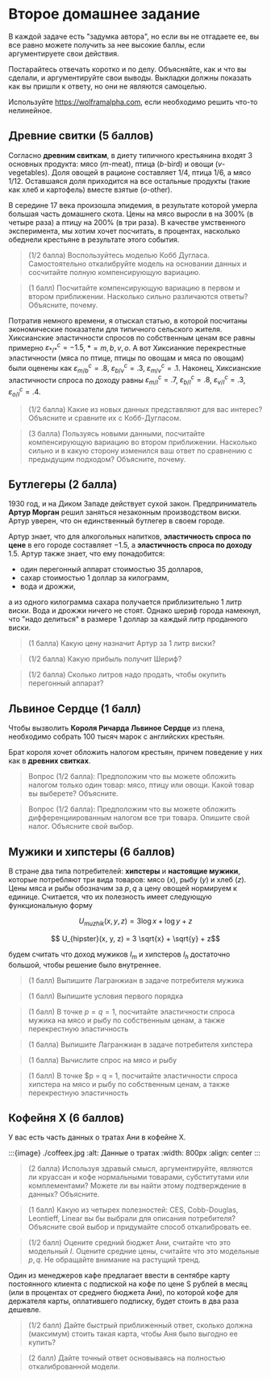 # Второе домашнее задание

В каждой задаче есть "задумка автора", но если вы не отгадаете ее, вы все равно можете получить за нее высокие баллы, если аргументируете свои действия.

Постарайтесь отвечать коротко и по делу. Объясняйте, как и что вы сделали, и аргументируйте свои выводы. Выкладки должны показать как вы пришли к ответу, но они не являются самоцелью.

Используйте https://wolframalpha.com, если необходимо решить что-то нелинейное. 

## Древние свитки (5 баллов)

Согласно **древним свиткам**, в диету типичного крестьянина входят 3 основных продукта: мясо ($m$-meat), птица ($b$-bird) и овощи ($v$-vegetables). Доля овощей в рационе составляет 1/4, птица 1/6, а мясо 1/12. Оставшаяся доля приходится на все остальные продукты (такие как хлеб и картофель) вместе взятые ($o$-other).  

В середине 17 века произошла эпидемия, в результате которой умерла большая часть домашнего скота. Цены на мясо выросли в на 300% (в четыре раза) а птицу на 200% (в три раза). В качестве умственного эксперимента, мы хотим хочет посчитать, в процентах, насколько обеднели крестьяне в результате этого события.

> (1/2 балла) Воспользуйтесь моделью Кобб Дугласа. Самостоятельно откалибруйте модель на основании данных и сосчитайте полную компенсирующую вариацию.

> (1 балл) Посчитайте компенсирующую вариацию в первом и втором приближении. Насколько сильно различаются ответы? Объясните, почему.

Потратив немного времени, я отыскал статью, в которой посчитаны экономические показатели для типичного сельского жителя. Хиксианские эластичности спросов по собственным ценам все равны примерно $\varepsilon^c_{*/*} = -1.5$, $* = m,b,v,o$. А вот Хиксианкие перекрестные эластичности (мяса по птице, птицы по овощам и мяса по овощам) были оценены как $\varepsilon^c_{m/b} = .8$, $\varepsilon^c_{b/v} = .3$, $\varepsilon^c_{m/v} = .1$. Наконец, Хиксианские эластичности спроса по доходу равны $\varepsilon^c_{m/I} = .7$, $\varepsilon^c_{b/I} = .8$, $\varepsilon^c_{v/I} = .3$, $\varepsilon^c_{o/I} = .4$.

> (1/2 балла) Какие из новых данных представляют для вас интерес? Объясните и сравните их с Кобб-Дугласом.

> (3 балла) Пользуясь новыми данными, посчитайте компенсирующую вариацию во втором приближении. Насколько сильно и в какую сторону изменился ваш ответ по сравнению с предыдущим подходом? Объясните, почему.

## Бутлегеры (2 балла)

1930 год, и на Диком Западе действует сухой закон. Предприниматель **Артур Морган** решил заняться незаконным производством виски. Артур уверен, что он единственный бутлегер в своем городе.

Артур знает, что для алкогольных напитков, **эластичность спроса по цене** в его городе составляет $-1.5$, а **эластичность спроса по доходу** $1.5$. Артур также знает, что ему понадобится:

- один перегонный аппарат стоимостью 35 долларов,
- сахар стоимостью 1 доллар за килограмм,
- вода и дрожжи,

а из одного килограмма сахара получается приблизительно 1 литр виски. Вода и дрожжи ничего не стоят. Однако шериф города намекнул, что "надо делиться" в размере 1 доллар за каждый литр проданного виски.

> (1 балла) Какую цену назначит Артур за 1 литр виски?

> (1/2 балла) Какую прибыль получит Шериф?

> (1/2 балла) Сколько литров надо продать, чтобы окупить перегонный аппарат?

## Львиное Сердце (1 балл)

Чтобы вызволить **Короля Ричарда Львиное Сердце** из плена, необходимо собрать 100 тысяч марок с английских крестьян.

Брат короля хочет обложить налогом крестьян, причем поведение у них как в **древних свитках**.

> Вопрос (1/2 балла): Предположим что вы можете обложить налогом только один товар: мясо, птицу или овощи. Какой товар вы выберете? Объясните.

> Вопрос (1/2 балла): Предположим что вы можете обложить дифференциированным налогом все три товара. Опишите свой налог. Объясните свой выбор.


## Мужики и хипстеры (6 баллов)

В стране два типа потребителей: **хипстеры** и **настоящие мужики**, которые потребляют три вида товаров: мясо ($x$), рыбу ($y$) и хлеб ($z$). Цены мяса и рыбы обозначим за $p,q$ а цену овощей нормируем к единице. Считается, что их полезность имеет следующую функциональную форму

$$ U_{muzhik}(x, y, z) = 3 \log x + \log y + z$$

$$ U_{hipster}(x, y, z) = 3 \sqrt{x} + \sqrt{y} + z$$

будем считать что доход мужиков $I_m$ и хипстеров $I_h$ достаточно большой, чтобы решение было внутреннее.

> (1 балл) Выпишите Лагранжиан в задаче потребителя мужика

> (1 балл) Выпишите условия первого порядка

> (1 балл) В точке $p = q = 1$, посчитайте эластичности спроса мужика на мясо и рыбу по собственным ценам, а также перекрестную эластичность 

> (1 балла)  Выпишите Лагранжиан в задаче потребителя хипстера

> (1 балла) Вычислите спрос на мясо и рыбу

> (1 балл) В точке $p = q = 1, посчитайте эластичности спроса хипстера на мясо и рыбу по собственным ценам, а также перекрестную эластичность 

## Кофейня X (6 баллов)

У вас есть часть данных о тратах Ани в кофейне Х. 

:::{image} ./coffeex.jpg
:alt: Данные о тратах
:width: 800px
:align: center
:::

> (2 балла) Используя здравый смысл, аргументируйте, являются ли круассан и кофе нормальными товарами, субститутами или комплементами? Можете ли вы найти этому подтверждение в данных? Объясните.

> (1 балл) Какую из четырех полезностей: CES, Cobb-Douglas, Leontieff, Linear вы бы выбрали для описания потребителя? Объясните свой выбор и придумайте способ откалибровать ее.

> (1/2 балл) Оцените средний бюджет Ани, считайте что это модельный $I$. Оцените средние цены, считайте что это модельные $p,q$. Не обращайте внимание на растущий тренд.

Один из менеджеров кафе предлагает ввести в сентябре карту постоянного клиента с подпиской на кофе по цене S рублей в месяц (или в процентах от среднего бюджета Ани), по которой кофе для держателя карты, оплатившего подписку, будет стоить в два раза дешевле. 

> (1/2 балл) Дайте быстрый приближенный ответ, сколько должна (максимум) стоить такая карта, чтобы Аня было выгодно ее купить?

> (2 балл) Дайте точный ответ основываясь на полностью откалиброванной модели.